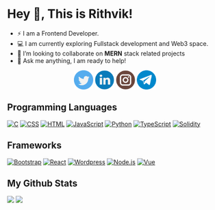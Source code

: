 # Hey 👋, This is Rithvik!

- ⚡ I am a Frontend Developer.
- 💻 I am currently exploring Fullstack development and Web3 space.
- 👯 I’m looking to collaborate on **MERN** stack related projects
- 💬 Ask me anything, I am ready to help!  
    
<p align="center">
    <a href="https://twitter.com/Rithvik_op"><img align="center" src="https://raw.githubusercontent.com/Rithvik-padma/Rithvik-padma/main/assets/twitter.svg" alt="Rithvik" height="45" width="45" /></a>
    <a href="https://www.linkedin.com/in/sai-rithvik-padma-6229ba224" target="blank"><img align="center" src="https://raw.githubusercontent.com/Rithvik-padma/Rithvik-padma/main/assets/linkedin.svg" alt="Sai-Rithvik-padma" height="45" width="45" /></a>
    <a href="https://www.instagram.com/rithvikp03"><img align="center" src="https://raw.githubusercontent.com/Rithvik-padma/Rithvik-padma/main/assets/instagram.svg" alt="Rithvik-padma" height="45" width="45" /></a>
    <a href="https://telegram.dog/Do_nt_Be_afraid"><img align="center" src="https://raw.githubusercontent.com/Prince-Mendiratta/Prince-Mendiratta/main/assets/telegram.svg" alt="DontBeAfraid" height="45" width="45" /></a>
</p>

## Programming Languages  

<p>
  <a href="#"><img alt="C" src="https://custom-icon-badges.herokuapp.com/badge/C-03599C.svg?logo=c-in-hexagon&logoColor=white" height="24"></a>
  <a href="#"><img alt="CSS" src="https://img.shields.io/badge/CSS-1572B6.svg?logo=css3&logoColor=white" height="24"></a>
  <a href="#"><img alt="HTML" src="https://img.shields.io/badge/HTML-E34F26.svg?logo=html5&logoColor=white" height="24"></a>
  <a href="#"><img alt="JavaScript" src="https://img.shields.io/badge/JavaScript-F7DF1E.svg?logo=javascript&logoColor=black" height="24"></a>
  <a href="#"><img alt="Python" src="https://img.shields.io/badge/Python-14354C.svg?logo=python&logoColor=white" height="24"></a>
  <a href="#"><img alt="TypeScript" src="https://img.shields.io/badge/TypeScript-007ACC.svg?logo=typescript&logoColor=white" height="24"></a>
  <a href="#"><img alt="Solidity" src="https://img.shields.io/badge/Solidity-000000.svg?logo=solidity&logoColor=white" height="24"></a>
</p>

## Frameworks

<p>
  <a href="#"><img alt="Bootstrap" src="https://img.shields.io/badge/Bootstrap-7952B3.svg?logo=bootstrap&logoColor=white" height="24"></a>
  <a href="#"><img alt="React" src="https://img.shields.io/badge/React-20232a.svg?logo=react&logoColor=%2361DAFB" height="24"></a>
  <a href="#"><img alt="Wordpress" src="https://img.shields.io/badge/Wordpress-21759B?logo=wordpress&logoColor=white" height="24"></a>
  <a href="#"><img alt="Node.js" src="https://img.shields.io/badge/Node.js-43853D.svg?logo=node.js&logoColor=white" height="24"></a>
  <a href="#"><img alt="Vue" src="https://img.shields.io/badge/Vue-41B883.svg?logo=vue.js&logoColor=white" height="24"></a>
</p>

## My Github Stats

<p>
<img width=600em src="https://github-readme-stats.vercel.app/api?username=Rithvik-padma&count_private=true&show_icons=true&theme=radical&hide_border=true" />
<img src="https://streak-stats.demolab.com?user=Rithvik-padma&theme=radical&hide_border=true" width=600em />
</p>


